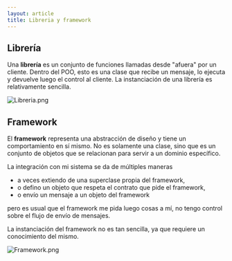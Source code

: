 ```yaml
---
layout: article
title: Libreria y framework
---
```

Librería
--------

Una **librería** es un conjunto de funciones llamadas desde "afuera" por un cliente. Dentro del POO, esto es una clase que recibe un mensaje, lo ejecuta y devuelve luego el control al cliente. La instanciación de una librería es relativamente sencilla.

![](Libreria.png "Libreria.png")

Framework
---------

El **framework** representa una abstracción de diseño y tiene un comportamiento en sí mismo. No es solamente una clase, sino que es un conjunto de objetos que se relacionan para servir a un dominio específico.

La integración con mi sistema se da de múltiples maneras

-   a veces extiendo de una superclase propia del framework,
-   o defino un objeto que respeta el contrato que pide el framework,
-   o envío un mensaje a un objeto del framework

pero es usual que el framework me pida luego cosas a mí, no tengo control sobre el flujo de envío de mensajes.

La instanciación del framework no es tan sencilla, ya que requiere un conocimiento del mismo.

![](Framework.png "Framework.png")
